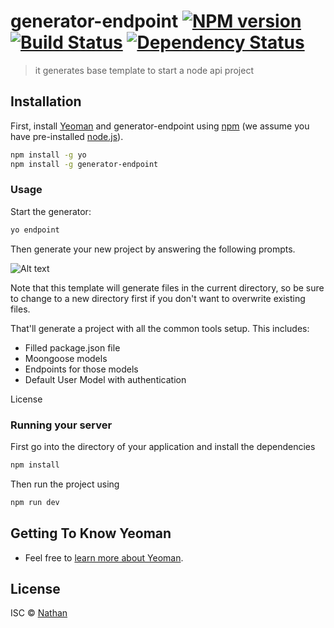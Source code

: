 # generator-endpoint [![NPM version][npm-image]][npm-url] [![Build Status][travis-image]][travis-url] [![Dependency Status][daviddm-image]][daviddm-url]
> it generates base template to start a node api project

## Installation

First, install [Yeoman](http://yeoman.io) and generator-endpoint using [npm](https://www.npmjs.com/) (we assume you have pre-installed [node.js](https://nodejs.org/)).

```bash
npm install -g yo
npm install -g generator-endpoint
```
### Usage
Start the generator:
```bash
yo endpoint
```
Then generate your new project by answering the following prompts.

![Alt text](https://media.giphy.com/media/IgMPE75aeZbpNEpSIB/giphy.gif "Generator endpoint usage")

Note that this template will generate files in the current directory, so be sure to change to a new directory first if you don't want to overwrite existing files.

That'll generate a project with all the common tools setup. This includes:

- Filled package.json file
- Moongoose models
- Endpoints for those models
- Default User Model with authentication

License

### Running your server

First go into the directory of your application and install the dependencies
```bash
npm install
```
Then run the project using
```bash
npm run dev
```
## Getting To Know Yeoman
 * Feel free to [learn more about Yeoman](http://yeoman.io/).

## License

ISC © [Nathan]()


[npm-image]: https://badge.fury.io/js/generator-endpoint.svg
[npm-url]: https://npmjs.org/package/generator-endpoint
[travis-image]: https://travis-ci.com/NateTsg/generator-endpoint.svg?branch=master
[travis-url]: https://travis-ci.com/NateTsg/generator-endpoint
[daviddm-image]: https://david-dm.org/NateTsg/generator-endpoint.svg?theme=shields.io
[daviddm-url]: https://david-dm.org/NateTsg/generator-endpoint

